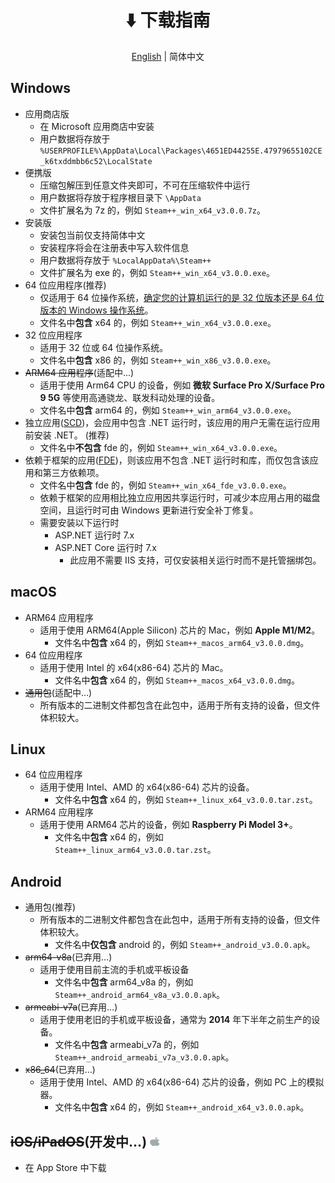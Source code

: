 <h1 align="center">⬇️ 下载指南</h1>
<div align="center">

[English](./download-guide.en.md) | 简体中文

</div>

## Windows
- 应用商店版
	- 在 Microsoft 应用商店中安装
	- 用户数据将存放于 ```%USERPROFILE%\AppData\Local\Packages\4651ED44255E.47979655102CE_k6txddmbb6c52\LocalState```
- 便携版
	- 压缩包解压到任意文件夹即可，不可在压缩软件中运行
	- 用户数据将存放于程序根目录下 ```\AppData```
	- 文件扩展名为 7z 的，例如 ```Steam++_win_x64_v3.0.0.7z```。
- 安装版
	- 安装包当前仅支持简体中文
	- 安装程序将会在注册表中写入软件信息
	- 用户数据将存放于 ```%LocalAppData%\Steam++```
	- 文件扩展名为 exe 的，例如 ```Steam++_win_x64_v3.0.0.exe```。
- 64 位应用程序(推荐)
	- 仅适用于 64 位操作系统，[确定您的计算机运行的是 32 位版本还是 64 位版本的 Windows 操作系统](https://pport.microsoft.com/zh-cn/topic/%E7%A1%AE%E5%AE%9A%E6%82%A8%E7%9A%84%E8%AE%1%E7%AE%97%6%9C%BAE8%BF%90%E8%A1%8C%E7%9A%84%E6%98%AF-32-%E4%BD%8D%E7%89%88%E6%9C%C%E8%BF%98%E6%98%F-64-%E4%BD%D%E7%89%88%E6%9C%AC%E7%9A%84-windows-%E6%93%8D%E4%BD%C%E7%B3%BB%E7%BB%F-1b03ca69-c5e-4b04-827b-c0c47145944b)。
	- 文件名中**包含** x64 的，例如 ```Steam++_win_x64_v3.0.0.exe```。
- 32 位应用程序
	- 适用于 32 位或 64 位操作系统。
	- 文件名中**包含** x86 的，例如 ```Steam++_win_x86_v3.0.0.exe```。
- ~~ARM64 应用程序~~(适配中…)
	- 适用于使用 Arm64 CPU 的设备，例如 **微软 Surface Pro X/Surface Pro 9 5G** 等使用高通骁龙、联发科动处理的设备。
	- 文件名中**包含** arm64 的，例如 ```Steam++_win_arm64_v3.0.0.exe```。
- 独立应用([SCD](https://learn.microsoft.com/zh-cn/dotnet/core/deploying/#publish-self-ontained))，会应用中包含 .NET 运行时，该应用的用户无需在运行应用前安装 .NET。 (推荐)
	- 文件名中**不包含** fde 的，例如 ```Steam++_win_x64_v3.0.0.exe```。
- 依赖于框架的应用([FDE](https://learn.microsoft.com/zh-cn/dotnet/core/deploying/#publish-ramework-ependent))，则该应用不包含 .NET 运行时和库，而仅包含该应用和第三方依赖项。
	- 文件名中**包含** fde 的，例如 ```Steam++_win_x64_fde_v3.0.0.exe```。
	- 依赖于框架的应用相比独立应用因共享运行时，可减少本应用占用的磁盘空间，且运行时可由 Windows 更新进行安全补丁修复。
	- 需要安装以下运行时
		- ASP.NET 运行时 7.x
		- ASP.NET Core 运行时 7.x
			- 此应用不需要 IIS 支持，可仅安装相关运行时而不是托管捆绑包。
## macOS
- ARM64 应用程序
	- 适用于使用 ARM64(Apple Silicon) 芯片的 Mac，例如 **Apple M1/M2**。
		- 文件名中**包含** x64 的，例如 ```Steam++_macos_arm64_v3.0.0.dmg```。
- 64 位应用程序
	- 适用于使用 Intel 的 x64(x86-64) 芯片的 Mac。
		- 文件名中**包含** x64 的，例如 ```Steam++_macos_x64_v3.0.0.dmg```。
- ~~通用包~~(适配中…)
	- 所有版本的二进制文件都包含在此包中，适用于所有支持的设备，但文件体积较大。
## Linux
- 64 位应用程序
	- 适用于使用 Intel、AMD 的 x64(x86-64) 芯片的设备。
		- 文件名中**包含** x64 的，例如 ```Steam++_linux_x64_v3.0.0.tar.zst```。
- ARM64 应用程序
	- 适用于使用 ARM64 芯片的设备，例如 **Raspberry Pi Model 3+**。
		- 文件名中**包含** x64 的，例如 ```Steam++_linux_arm64_v3.0.0.tar.zst```。
## Android
- 通用包(推荐)
	- 所有版本的二进制文件都包含在此包中，适用于所有支持的设备，但文件体积较大。
		- 文件名中**仅包含** android 的，例如 ```Steam++_android_v3.0.0.apk```。
- ~~arm64-v8a~~(已弃用…)
	- 适用于使用目前主流的手机或平板设备
		- 文件名中**包含** arm64_v8a 的，例如 ```Steam++_android_arm64_v8a_v3.0.0.apk```。
- ~~armeabi-v7a~~(已弃用…)
	- 适用于使用老旧的手机或平板设备，通常为 **2014** 年下半年之前生产的设备。
		- 文件名中**包含** armeabi_v7a 的，例如 ```Steam++_android_armeabi_v7a_v3.0.0.apk```。
- ~~x86_64~~(已弃用…)
	- 适用于使用 Intel、AMD 的 x64(x86-64) 芯片的设备，例如 PC 上的模拟器。
		- 文件名中**包含** x64 的，例如 ```Steam++_android_x64_v3.0.0.apk```。
## ~~iOS/iPadOS~~(开发中…) <img src="../res/brands/apple.svg" width="16" height="16" />
- 在 App Store 中下载
